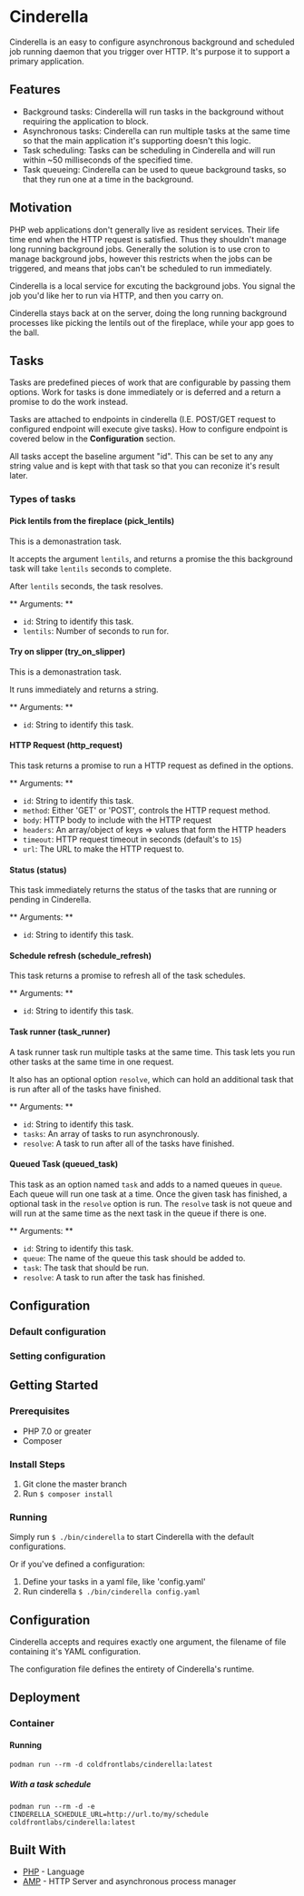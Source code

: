 # Cinderella

Cinderella is an easy to configure asynchronous background and scheduled job running daemon that you trigger over HTTP. It's purpose it to support a primary application.

## Features

- Background tasks: Cinderella will run tasks in the background without requiring the application to block.
- Asynchronous tasks: Cinderella can run multiple tasks at the same time so that the main application it's supporting doesn't this logic.
- Task scheduling: Tasks can be scheduling in Cinderella and will run within ~50 milliseconds of the specified time.
- Task queueing: Cinderella can be used to queue background tasks, so that they run one at a time in the background.

## Motivation

PHP web applications don't generally live as resident services.  Their life time end when the HTTP request is satisfied.  Thus they shouldn't manage long running background jobs.
Generally the solution is to use cron to manage background jobs, however this restricts when the jobs can be triggered, and means that jobs can't be scheduled to run immediately.

Cinderella is a local service for excuting the background jobs.  You signal the job you'd like her to run via HTTP, and then you carry on.

Cinderella stays back at on the server, doing the long running background processes like picking the lentils out of the fireplace, while your app goes to the ball.

## Tasks

Tasks are predefined pieces of work that are configurable by passing them options. Work for tasks is done immediately or is deferred and a return a promise to do the work instead.

Tasks are attached to endpoints in cinderella (I.E. POST/GET request to configured endpoint will execute give tasks). How to configure endpoint is covered below in the **Configuration** section.

All tasks accept the baseline argument "id". This can be set to any any string value and is kept with that task so that you can reconize it's result later.

### Types of tasks

#### Pick lentils from the fireplace (pick_lentils)

This is a demonastration task.

It accepts the argument `lentils`, and returns a promise the this background task will take `lentils` seconds to complete.

After `lentils` seconds, the task resolves.

** Arguments: **
- `id`: String to identify this task.
- `lentils`: Number of seconds to run for.

#### Try on slipper (try_on_slipper)

This is a demonastration task.

It runs immediately and returns a string.

** Arguments: **
- `id`: String to identify this task.

#### HTTP Request (http_request)

This task returns a promise to run a HTTP request as defined in the options.

** Arguments: **
- `id`: String to identify this task.
- `method`: Either 'GET' or 'POST', controls the HTTP request method.
- `body`: HTTP body to include with the HTTP request
- `headers`: An array/object of keys => values that form the HTTP headers
- `timeout`: HTTP request timeout in seconds (default's to `15`)
- `url`: The URL to make the HTTP request to.

#### Status (status)

This task immediately returns the status of the tasks that are running or pending in Cinderella.

** Arguments: **
- `id`: String to identify this task.

#### Schedule refresh (schedule_refresh)

This task returns a promise to refresh all of the task schedules.

** Arguments: **
- `id`: String to identify this task.

#### Task runner (task_runner)

A task runner task run multiple tasks at the same time. This task lets you run other tasks at the same time in one request.

It also has an optional option `resolve`, which can hold an additional task that is run after all of the tasks have finished.

** Arguments: **
- `id`: String to identify this task.
- `tasks`: An array of tasks to run asynchronously.
- `resolve`: A task to run after all of the tasks have finished.

#### Queued Task (queued_task)

This task as an option named `task` and adds to a named queues in `queue`. Each queue will run one task at a time. Once the given task has finished, a optional task in the `resolve` option is run.  The `resolve` task is not queue and will run at the same time as the next task in the queue if there is one.

** Arguments: **
- `id`: String to identify this task.
- `queue`: The name of the queue this task should be added to.
- `task`: The task that should be run.
- `resolve`: A task to run after the task has finished.

## Configuration

### Default configuration

### Setting configuration


## Getting Started

### Prerequisites

- PHP 7.0 or greater
- Composer

### Install Steps

1. Git clone the master branch
2. Run ```$ composer install```

### Running

Simply run `$ ./bin/cinderella` to start Cinderella with the default configurations.

Or if you've defined a configuration:

1. Define your tasks in a yaml file, like 'config.yaml'
2. Run cinderella `$ ./bin/cinderella config.yaml`

## Configuration

Cinderella accepts and requires exactly one argument, the filename of file containing it's YAML configuration.

The configuration file defines the entirety of Cinderella's runtime.

## Deployment

### Container

#### Running

```podman run --rm -d coldfrontlabs/cinderella:latest```

##### With a task schedule

```podman run --rm -d -e CINDERELLA_SCHEDULE_URL=http://url.to/my/schedule coldfrontlabs/cinderella:latest```

## Built With

* [PHP](http://php.net/) - Language
* [AMP](https://amphp.org/) - HTTP Server and asynchronous process manager


